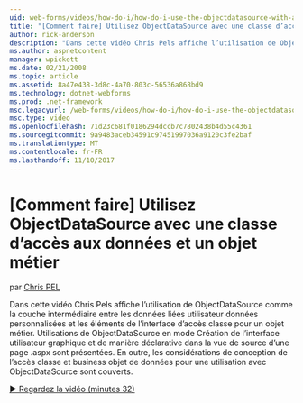 ```yaml
---
uid: web-forms/videos/how-do-i/how-do-i-use-the-objectdatasource-with-a-data-access-class-and-business-object
title: "[Comment faire] Utilisez ObjectDataSource avec une classe d’accès aux données et un objet métier | Documents Microsoft"
author: rick-anderson
description: "Dans cette vidéo Chris Pels affiche l’utilisation de ObjectDataSource comme une couche intermédiaire entre les éléments d’interface utilisateur liée aux données et des données personnalisées compte..."
ms.author: aspnetcontent
manager: wpickett
ms.date: 02/21/2008
ms.topic: article
ms.assetid: 8a47e438-3d8c-4a70-803c-56536a868bd9
ms.technology: dotnet-webforms
ms.prod: .net-framework
msc.legacyurl: /web-forms/videos/how-do-i/how-do-i-use-the-objectdatasource-with-a-data-access-class-and-business-object
msc.type: video
ms.openlocfilehash: 71d23c681f0186294dccb7c7802438b4d55c4361
ms.sourcegitcommit: 9a9483aceb34591c97451997036a9120c3fe2baf
ms.translationtype: MT
ms.contentlocale: fr-FR
ms.lasthandoff: 11/10/2017
---
```

<a name="how-do-i-use-the-objectdatasource-with-a-data-access-class-and-business-object"></a>[Comment faire] Utilisez ObjectDataSource avec une classe d’accès aux données et un objet métier
====================
par [Chris PEL](https://twitter.com/chrispels)

Dans cette vidéo Chris Pels affiche l’utilisation de ObjectDataSource comme la couche intermédiaire entre les données liées utilisateur données personnalisées et les éléments de l’interface d’accès classe pour un objet métier. Utilisations de ObjectDataSource en mode Création de l’interface utilisateur graphique et de manière déclarative dans la vue de source d’une page .aspx sont présentées. En outre, les considérations de conception de l’accès classe et business objet de données pour une utilisation avec ObjectDataSource sont couverts.

[&#9654; Regardez la vidéo (minutes 32)](https://channel9.msdn.com/Blogs/ASP-NET-Site-Videos/how-do-i-use-the-objectdatasource-with-a-data-access-class-and-business-object)

